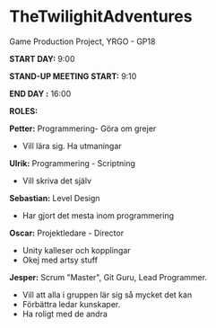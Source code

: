 # TheTwilighitAdventures
Game Production Project, YRGO - GP18


**START DAY:** 9:00

**STAND-UP MEETING START:** 9:10

**END DAY :** 16:00

**ROLES:**

**Petter:** Programmering- Göra om grejer
  - Vill lära sig. Ha utmaningar

**Ulrik:** Programmering - Scriptning
  - Vill skriva det själv
  
**Sebastian:** Level Design
  - Har gjort det mesta inom programmering 
  
**Oscar:** Projektledare - Director
  - Unity kalleser och kopplingar
  - Okej med artsy stuff
  
**Jesper:** Scrum "Master", Git Guru, Lead Programmer. 
  - Vill att alla i gruppen lär sig så mycket det kan
  - Förbättra ledar kunskaper.
  - Ha roligt med de andra
